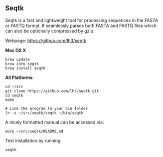 ## Seqtk

Seqtk is a fast and lightweight tool for processing sequences in the FASTA or
FASTQ format. It seamlessly parses both FASTA and FASTQ files which can also be
optionally compressed by gzip.

Webpage: https://github.com/lh3/seqtk

**Mac OS X**

	brew update
	brew info seqtk
	brew install seqtk

**All Platforms**:

	cd ~/src
	git clone https://github.com/lh3/seqtk.git
	cd seqtk
	make

	# Link the program to your bin folder
	ln -s ~/src/seqtk/seqtk ~/bin/seqtk

A nicely formatted manual can be accessed via:

	more ~/src/seqtk/README.md

Test installation by running:

    seqtk
